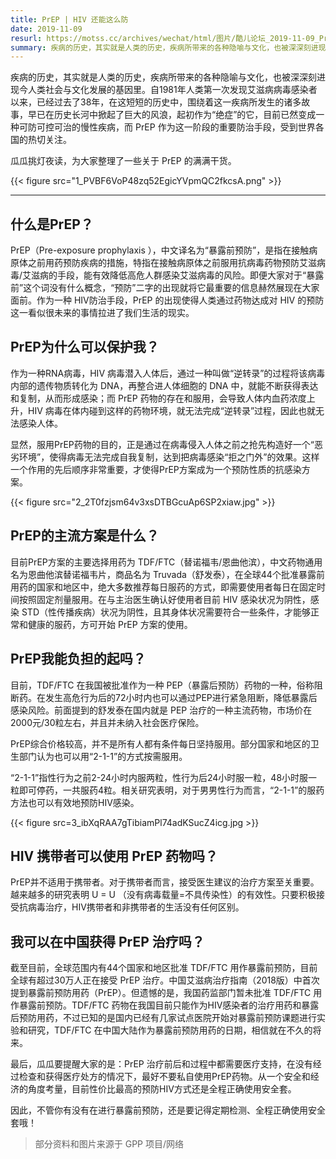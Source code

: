 ```yaml
---
title: PrEP | HIV 还能这么防 
date: 2019-11-09
resurl: https://motss.cc/archives/wechat/html/图片/酷儿论坛_2019-11-09_PrEPHIV还能这么防
summary: 疾病的历史，其实就是人类的历史，疾病所带来的各种隐喻与文化，也被深深刻进现今人类社会与文化发展的基因里。
---
```


疾病的历史，其实就是人类的历史，疾病所带来的各种隐喻与文化，也被深深刻进现今人类社会与文化发展的基因里。自1981年人类第一次发现艾滋病病毒感染者以来，已经过去了38年，在这短短的历史中，围绕着这一疾病所发生的诸多故事，早已在历史长河中掀起了巨大的风浪，起初作为“绝症”的它，目前已然变成一种可防可控可治的慢性疾病，而 PrEP 作为这一阶段的重要防治手段，受到世界各国的热切关注。


瓜瓜挑灯夜读，为大家整理了一些关于 PrEP 的满满干货。 

{{< figure src="1_PVBF6VoP48zq52EgicYVpmQC2fkcsA.png" >}}

---

## 什么是PrEP？

PrEP（Pre-exposure prophylaxis ），中文译名为“暴露前预防”，是指在接触病原体之前用药预防疾病的措施，特指在接触病原体之前服用抗病毒药物预防艾滋病毒/艾滋病的手段，能有效降低高危人群感染艾滋病毒的风险。即便大家对于“暴露前”这个词没有什么概念，“预防”二字的出现就将它最重要的信息赫然展现在大家面前。作为一种 HIV防治手段，PrEP 的出现使得人类通过药物达成对 HIV 的预防这一看似很未来的事情拉进了我们生活的现实。

## PrEP为什么可以保护我？

作为一种RNA病毒，HIV 病毒潜入人体后，通过一种叫做“逆转录”的过程将该病毒内部的遗传物质转化为 DNA，再整合进人体细胞的 DNA 中，就能不断获得表达和复制，从而形成感染；而 PrEP 药物的存在和服用，会导致人体内血药浓度上升，HIV 病毒在体内碰到这样的药物环境，就无法完成“逆转录”过程，因此也就无法感染人体。

显然，服用PrEP药物的目的，正是通过在病毒侵入人体之前之抢先构造好一个“恶劣环境”，使得病毒无法完成自我复制，达到把病毒感染“拒之门外”的效果。这样一个作用的先后顺序非常重要，才使得PrEP方案成为一个预防性质的抗感染方案。

{{< figure src="2_2T0fzjsm64v3xsDTBGcuAp6SP2xiaw.jpg" >}}

## PrEP的主流方案是什么？

目前PrEP方案的主要选择用药为 TDF/FTC（替诺福韦/恩曲他滨），中文药物通用名为恩曲他滨替诺福韦片，商品名为 Truvada（舒发泰），在全球44个批准暴露前用药的国家和地区中，绝大多数推荐每日服药的方式，即需要使用者每日在固定时间按照固定剂量服用。在与主治医生确认好使用者目前 HIV 感染状况为阴性，感染 STD（性传播疾病）状况为阴性，且其身体状况需要符合一些条件，才能够正常和健康的服药，方可开始 PrEP 方案的使用。

## PrEP我能负担的起吗？

目前，TDF/FTC 在我国被批准作为一种 PEP（暴露后预防）药物的一种，俗称阻断药。在发生高危行为后的72小时内也可以通过PEP进行紧急阻断，降低暴露后感染风险。前面提到的舒发泰在国内就是 PEP 治疗的一种主流药物，市场价在2000元/30粒左右，并且并未纳入社会医疗保险。

PrEP综合价格较高，并不是所有人都有条件每日坚持服用。部分国家和地区的卫生部门认为也可以用“2-1-1”的方式按需服用。

“2-1-1”指性行为之前2-24小时内服两粒，性行为后24小时服一粒，48小时服一粒即可停药，一共服药4粒。相关研究表明，对于男男性行为而言，“2-1-1”的服药方法也可以有效地预防HIV感染。

{{< figure src=3_ibXqRAA7gTibiamPl74adKSucZ4icg.jpg >}}

## HIV 携带者可以使用 PrEP 药物吗？

PrEP并不适用于携带者。对于携带者而言，接受医生建议的治疗方案至关重要。越来越多的研究表明 U = U （没有病毒载量=不具传染性）的有效性。只要积极接受抗病毒治疗，HIV携带者和非携带者的生活没有任何区别。

## 我可以在中国获得 PrEP 治疗吗？

截至目前，全球范围内有44个国家和地区批准 TDF/FTC 用作暴露前预防，目前全球有超过30万人正在接受 PrEP 治疗。中国艾滋病治疗指南（2018版）中首次提到暴露前预防用药（PrEP）。但遗憾的是，我国药监部门暂未批准 TDF/FTC 用作暴露前预防。TDF/FTC 药物在我国目前只能作为HIV感染者的治疗用药和暴露后预防用药，不过已知的是国内已经有几家试点医院开始对暴露前预防课题进行实验和研究，TDF/FTC 在中国大陆作为暴露前预防用药的日期，相信就在不久的将来。

最后，瓜瓜要提醒大家的是：PrEP 治疗前后和过程中都需要医疗支持，在没有经过检查和获得医疗处方的情况下，最好不要私自使用PrEP药物。从一个安全和经济的角度考量，目前性价比最高的预防HIV方式还是全程正确使用安全套。

因此，不管你有没有在进行暴露前预防，还是要记得定期检测、全程正确使用安全套哦！

> 部分资料和图片来源于 GPP 项目/网络